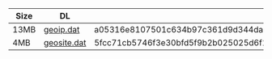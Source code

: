 |    Size   |     DL  | sha512sum |
|  ---  |  ---  |  ---  |
| 13MB | [geoip.dat](https://cdn.jsdelivr.net/gh/googleians/Rules@main/geoip.dat) | a05316e8107501c634b97c361d9d344da495326acd6ef75564148f2c6624967c014d4d3288166824b070d427d1d6757fc5b1bbc2c9d03d21f8814f3bc604c086 |
| 4MB | [geosite.dat](https://cdn.jsdelivr.net/gh/googleians/Rules@main/geosite.dat) | 5fcc71cb5746f3e30bfd5f9b2b025025d6f1936610dbd6351976c5f1b5e94110d79cf308084a0caf701427bf6451581d79a13dd31b7455dcd0fb8e062e58abd3 |
